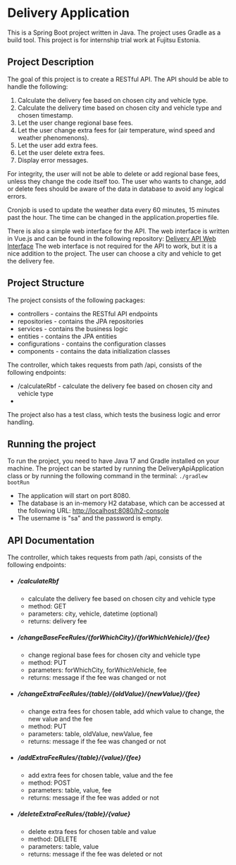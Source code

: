# Delivery Application

This is a Spring Boot project written in Java. The project uses Gradle as a build tool.
This project is for internship trial work at Fujitsu Estonia.

## Project Description
The goal of this project is to create a RESTful API.
The API should be able to handle the following:
1) Calculate the delivery fee based on chosen city and vehicle type.
2) Calculate the delivery time based on chosen city and vehicle type and chosen timestamp.
3) Let the user change regional base fees.
4) Let the user change extra fees for (air temperature, wind speed and weather phenomenons).
5) Let the user add extra fees.
6) Let the user delete extra fees.
7) Display error messages.

For integrity, the user will not be able to delete or add regional base fees, unless they change the code itself too.
The user who wants to change, add or delete fees should be aware of the data in database to avoid any logical errors.

Cronjob is used to update the weather data every 60 minutes, 15 minutes past the hour. The time can be changed in the application.properties file.

There is also a simple web interface for the API. The web interface is written in Vue.js and can be found in the following repository: [Delivery API Web Interface](https://github.com/Elisabethein/Delivery_application)
The web interface is not required for the API to work, but it is a nice addition to the project. The user can choose a city and vehicle to get the delivery fee.

## Project Structure

The project consists of the following packages:
* controllers - contains the RESTful API endpoints
* repositories - contains the JPA repositories
* services - contains the business logic
* entities - contains the JPA entities
* configurations - contains the configuration classes
* components - contains the data initialization classes

The controller, which takes requests from path /api, consists of the following endpoints:
* /calculateRbf - calculate the delivery fee based on chosen city and vehicle type
* 


The project also has a test class, which tests the business logic and error handling.
## Running the project

To run the project, you need to have Java 17 and Gradle installed on your machine.
The project can be started by running the DeliveryApiApplication class or by running the following command in the terminal:
```./gradlew bootRun```

* The application will start on port 8080.
* The database is an in-memory H2 database, which can be accessed at the following URL: [http://localhost:8080/h2-console](http://localhost:8080/h2-console)
* The username is "sa" and the password is empty.

## API Documentation

The controller, which takes requests from path /api, consists of the following endpoints:

* ##### /calculateRbf 
  - calculate the delivery fee based on chosen city and vehicle type
  - method: GET
  - parameters: city, vehicle, datetime (optional)
  - returns: delivery fee

* ##### /changeBaseFeeRules/{forWhichCity}/{forWhichVehicle}/{fee}

  - change regional base fees for chosen city and vehicle type
  - method: PUT
  - parameters: forWhichCity, forWhichVehicle, fee
  - returns: message if the fee was changed or not

* ##### /changeExtraFeeRules/{table}/{oldValue}/{newValue}/{fee} 
  - change extra fees for chosen table, add which value to change, the new value and the fee
  - method: PUT
  - parameters: table, oldValue, newValue, fee
  - returns: message if the fee was changed or not

* ##### /addExtraFeeRules/{table}/{value}/{fee} 
  - add extra fees for chosen table, value and the fee
  - method: POST
  - parameters: table, value, fee
  - returns: message if the fee was added or not

* ##### /deleteExtraFeeRules/{table}/{value}
  - delete extra fees for chosen table and value
  - method: DELETE
  - parameters: table, value
  - returns: message if the fee was deleted or not
